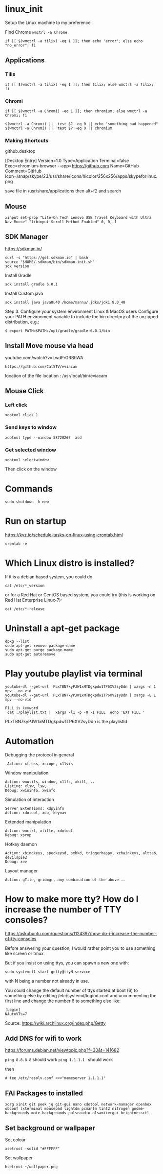# linux_init
Setup the Linux machine to my preference



Find Chrome 
```wmctrl -a Chrome```





 ```if [[ $(wmctrl -a tilix) -eq 1 ]]; then echo "error"; else echo "no_error"; fi```
 
 ##  Applications
 ### Tilix
 ```if [[ $(wmctrl -a tilix) -eq 1 ]]; then tilix; else wmctrl -a Tilix; fi```

### Chromi
```if [[ $(wmctrl -a Chromi) -eq 1 ]]; then chromium; else wmctrl -a Chromi; fi```


```
$(wmctrl -a Chromi) ||  test $? -eq 0 || echo "something bad happened"
$(wmctrl -a Chromi) ||  test $? -eq 0 || chromium
```


### Making Shortcuts
github.desktop

[Desktop Entry]
Version=1.0
Type=Application
Terminal=false
Exec=chromium-browser --app=https://github.com
Name=GitHub
Comment=GitHub
Icon=/snap/skype/23/usr/share/icons/hicolor/256x256/apps/skypeforlinux.png

save file in /usr/share/applications
then alt+f2 and search


## Mouse

```
xinput set-prop "Lite-On Tech Lenovo USB Travel Keyboard with Ultra Nav Mouse" "libinput Scroll Method Enabled" 0, 0, 1
```


## SDK Manager
https://sdkman.io/

```
curl -s "https://get.sdkman.io" | bash
source "$HOME/.sdkman/bin/sdkman-init.sh"
sdk version
```
Install Gradle
```
sdk install gradle 6.0.1
```

Install Custom java 
```
sdk install java java8u40 /home/mannu/.jdks/jdk1.8.0_40
```

Step 3. Configure your system environment
Linux & MacOS users
Configure your PATH environment variable to include the bin directory of the unzipped distribution, e.g.:

 ``` 
 $ export PATH=$PATH:/opt/gradle/gradle-6.0.1/bin
 ```


## Install Move mouse via head

youtube.com/watch?v=LwdPrGRBhWA

```
https://github.com/Cat5TV/eviacam
```
location of the file location : /usr/local/bin/eviacam 


## Mouse Click

### Left click
```
xdotool click 1
```
### Send keys to window
```
xdotool type --window 58720267  asd
```
### Get selected window
```
xdotool selectwindow 
```
Then click on the window

# Commands

```
sudo shutdown -h now
```



# Run on startup 
https://kvz.io/schedule-tasks-on-linux-using-crontab.html

```
crontab -e
```


# Which Linux distro is installed?
If it is a debian based system, you could do
```
cat /etc/*_version
```

or for a Red Hat or CentOS based system, you could try (this is working on Red Hat Enterprise Linux-7):
```
cat /etc/*-release
```


# Uninstall a apt-get package

```
dpkg --list
sudo apt-get remove package-name
sudo apt-get purge package-name
sudo apt-get autoremove
```


# Play youtube playlist via terminal

```
youtube-dl --get-url  PLxTBN7kyPJW1xMTDgkpdw1TP6XV2syDdn | xargs -n 1 mpv --no-vid 
youtube-dl --get-url  PLxTBN7kyPJW1xMTDgkpdw1TP6XV2syDdn | xargs -L 1 mpv --no-vid 

FILL is keyword
 cat ./playlist.txt |  xargs -l1 -p -0 -I FILL  echo 'EXT FILL '
```

PLxTBN7kyPJW1xMTDgkpdw1TP6XV2syDdn is the playlistId

# Automation

Debugging the protocol in general
```
 Action: xtruss, xscope, x11vis
```

Window manipulation
 ```
 Action: wmutils, window, x11fs, xkill, ..
 Listing: xlsw, lsw, ..
 Debug: xwininfo, xwinfo
 ```


Simulation of interaction
```
Server Extensions: xdpyinfo
Action: xdotool, xdo, keynav
```


Extended manipulation
```
Action: wmctrl, xtitle, xdotool
Debug: xprop
```


Hotkey daemon
```
Action: xbindkeys, speckeysd, sxhkd, triggerhappy, xchainkeys, alttab, devilspie2
Debug: xev
```

Layout manager

```Action: gTile, gridmgr, any combination of the above ..```

# How to make more tty?  How do I increase the number of TTY consoles?

https://askubuntu.com/questions/1124397/how-do-i-increase-the-number-of-tty-consoles

Before answering your question, I would rather point you to use something like screen or tmux.

But if you insist on using ttys, you can spawn a new one with:
```
sudo systemctl start getty@ttyN.service
```
with N being a number not already in use.

You could change the default number of ttys started at boot (6) to something else by editing /etc/systemd/logind.conf and uncommenting the first line and change the number 6 to something else like:
```
[Login]
NAutoVTs=7
```
Source: https://wiki.archlinux.org/index.php/Getty



## Add DNS for wifi to work 

https://forums.debian.net/viewtopic.php?f=30&t=141682

```ping 8.8.8.8``` should work 
```ping 1.1.1.1 ``` should work

then 
```
# tee /etc/resolv.conf <<<"nameserver 1.1.1.1"
```


## FAI Packages to installed
```
xorg xinit git peek jq git-gui nano xdotool network-manager openbox obconf lxterminal mousepad lightdm pcmanfm tint2 nitrogen gnome-backgrounds mate-backgrounds pulseaudio alsamixergui brightnessctl
```


## Set background or wallpaper

Set colour
```
xsetroot -solid "#FFFFFF" 
```

Set wallpaper
```
hsetroot ~/wallpaper.png
```
